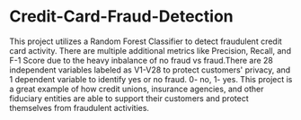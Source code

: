 # Credit-Card-Fraud-Detection
This project utilizes a Random Forest Classifier to detect fraudulent credit card activity. There are multiple additional metrics like Precision, Recall, and F-1 Score due to the heavy inbalance of no fraud vs fraud.There are 28 independent variables labeled as V1-V28 to protect customers' privacy, and 1 dependent variable to identify yes or no fraud. 0- no, 1- yes.
  This project is a great example of how credit unions, insurance agencies, and other fiduciary entities are able to support their customers and protect themselves from fraudulent activities.
